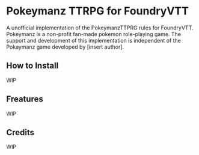 # Pokeymanz TTRPG for FoundryVTT
A unofficial implementation of the PokeymanzTTPRG rules for FoundryVTT. Pokeymanz is a non-profit fan-made pokemon role-playing game.
The support and development of this implementation is independent of the Pokaymanz game developed by [insert author].

## How to Install
WIP

## Freatures
WIP

## Credits
WIP
